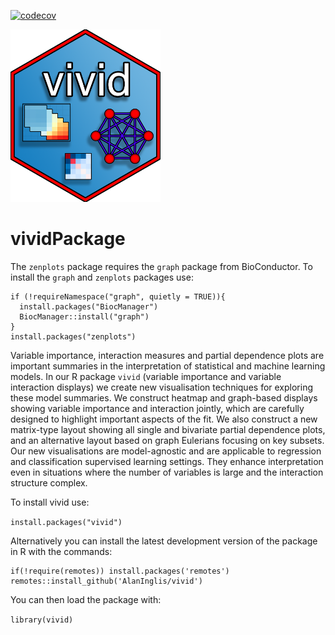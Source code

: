 [![codecov](https://codecov.io/gh/AlanInglis/vivid/branch/master/graph/badge.svg?token=IJTT3ZW1RP)](https://codecov.io/gh/AlanInglis/vivid)

<img src="https://github.com/AlanInglis/vivid/blob/master/badge/vividLogoNew.png" width="240" height="276" />


# vividPackage

The `zenplots` package requires the `graph` package from BioConductor. To install the `graph` and `zenplots` packages use:

```
if (!requireNamespace("graph", quietly = TRUE)){
  install.packages("BiocManager")
  BiocManager::install("graph")
}
install.packages("zenplots")
```

Variable importance, interaction measures and partial dependence plots are important summaries in the interpretation of statistical and machine learning models. In our R package `vivid` (variable importance and variable interaction displays) we create new visualisation techniques for exploring these model summaries. We construct heatmap and graph-based displays showing variable importance and interaction jointly, which are carefully designed to highlight important aspects of the fit. We also construct a new matrix-type layout showing all single and bivariate partial dependence plots, and an alternative layout based on graph Eulerians focusing on key subsets. Our new visualisations are model-agnostic and are applicable to regression and classification supervised learning settings. They enhance interpretation even in situations where the number of variables is large and the interaction structure complex.

To install vivid use:

`install.packages("vivid")`


Alternatively you can install the latest development version of the package in R with the commands:

```
if(!require(remotes)) install.packages('remotes')
remotes::install_github('AlanInglis/vivid')
```

You can then load the package with:

`library(vivid)`
